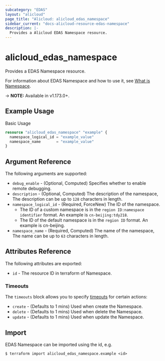 ```yaml
---
subcategory: "EDAS"
layout: "alicloud"
page_title: "Alicloud: alicloud_edas_namespace"
sidebar_current: "docs-alicloud-resource-edas-namespace"
description: |-
  Provides a Alicloud EDAS Namespace resource.
---
```


# alicloud\_edas\_namespace

Provides a EDAS Namespace resource.

For information about EDAS Namespace and how to use it, see [What is Namespace](https://www.alibabacloud.com/help/en/enterprise-distributed-application-service/latest/insertorupdateregion).

-> **NOTE:** Available in v1.173.0+.

## Example Usage

Basic Usage

```terraform
resource "alicloud_edas_namespace" "example" {
  namespace_logical_id = "example_value"
  namespace_name       = "example_value"
}
```

## Argument Reference

The following arguments are supported:

* `debug_enable` - (Optional, Computed) Specifies whether to enable remote debugging.
* `description` - (Optional, Computed) The description of the namespace, The description can be up to `128` characters in length.
* `namespace_logical_id` - (Required, ForceNew) The ID of the namespace.
  - The ID of a custom namespace is in the `region ID:namespace identifier` format. An example is `cn-beijing:tdy218`.
  - The ID of the default namespace is in the `region ID` format. An example is cn-beijing.
* `namespace_name` - (Required, Computed) The name of the namespace, The name can be up to `63` characters in length.

## Attributes Reference

The following attributes are exported:

* `id` - The resource ID in terraform of Namespace.

### Timeouts

The `timeouts` block allows you to specify [timeouts](https://www.terraform.io/docs/configuration-0-11/resources.html#timeouts) for certain actions:

* `create` - (Defaults to 1 mins) Used when create the Namespace.
* `delete` - (Defaults to 1 mins) Used when delete the Namespace.
* `update` - (Defaults to 1 mins) Used when update the Namespace.

## Import

EDAS Namespace can be imported using the id, e.g.

```shell
$ terraform import alicloud_edas_namespace.example <id>
```